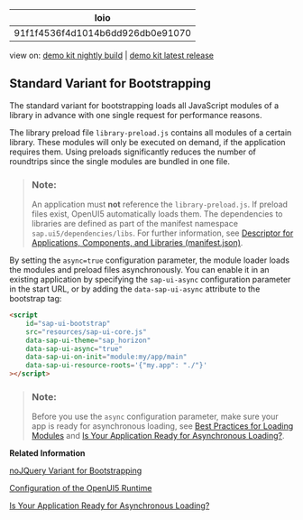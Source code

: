 <!-- loio91f1f4536f4d1014b6dd926db0e91070 -->

| loio |
| -----|
| 91f1f4536f4d1014b6dd926db0e91070 |

<div id="loio">

view on: [demo kit nightly build](https://sdk.openui5.org/nightly/#/topic/91f1f4536f4d1014b6dd926db0e91070) | [demo kit latest release](https://sdk.openui5.org/topic/91f1f4536f4d1014b6dd926db0e91070)</div>

## Standard Variant for Bootstrapping

The standard variant for bootstrapping loads all JavaScript modules of a library in advance with one single request for performance reasons.

The library preload file `library-preload.js` contains all modules of a certain library. These modules will only be executed on demand, if the application requires them. Using preloads significantly reduces the number of roundtrips since the single modules are bundled in one file.

> ### Note:  
> An application must **not** reference the `library-preload.js`. If preload files exist, OpenUI5 automatically loads them. The dependencies to libraries are defined as part of the manifest namespace `sap.ui5/dependencies/libs`. For further information, see [Descriptor for Applications, Components, and Libraries \(manifest.json\)](Descriptor_for_Applications_Components_and_Libraries_manifest_json_be0cf40.md).

By setting the `async=true` configuration parameter, the module loader loads the modules and preload files asynchronously. You can enable it in an existing application by specifying the `sap-ui-async` configuration parameter in the start URL, or by adding the `data-sap-ui-async` attribute to the bootstrap tag:

```html
<script
    id="sap-ui-bootstrap"
    src="resources/sap-ui-core.js"
    data-sap-ui-theme="sap_horizon"
    data-sap-ui-async="true"
    data-sap-ui-on-init="module:my/app/main"
    data-sap-ui-resource-roots='{"my.app": "./"}'
></script>
```

> ### Note:  
> Before you use the `async` configuration parameter, make sure your app is ready for asynchronous loading, see [Best Practices for Loading Modules](Best_Practices_for_Loading_Modules_00737d6.md) and [Is Your Application Ready for Asynchronous Loading?](Is_Your_Application_Ready_for_Asynchronous_Loading_493a15a.md).

**Related Information**  


[noJQuery Variant for Bootstrapping](noJQuery_Variant_for_Bootstrapping_91f1dd0.md "The noJQuery variant supports bootstrapping for an application that already integrates jQuery or uses a different jQuery version than OpenUI5.")

[Configuration of the OpenUI5 Runtime](Configuration_of_the_OpenUI5_Runtime_91f08de.md "OpenUI5 provides several options for the configuration of the OpenUI5 runtime. The possible ways to provide input for the available configuration options are described in detail.")

[Is Your Application Ready for Asynchronous Loading?](Is_Your_Application_Ready_for_Asynchronous_Loading_493a15a.md "Find a collection of information that helps you to find out if your application is ready for asynchronous loading.")

